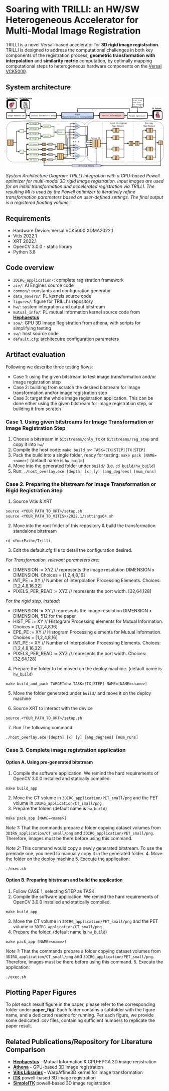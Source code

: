 # Soaring with TRILLI: an HW/SW Heterogeneous Accelerator for Multi-Modal Image Registration

TRILLI is a novel Versal-based accelerator for **3D rigid image registration**.
TRILLI is designed to address the computational challenges in both key components of the registration process, **geometric transformation with interpolation** and **similarity metric** computation, by optimally mapping computational steps to heterogeneous hardware components on the [Versal VCK5000](https://japan.xilinx.com/content/dam/xilinx/publications/product-briefs/amd-xilinx-vck5000-product-brief.pdf).

## System architecture
![System Architecture](./figures/architecture_diagram.png)

*System Architecture Diagram: TRILLI integration with a CPU-based Powell optimizer for multi-modal 3D rigid image registration. Input images are used for an initial transformation and accelerated registration via TRILLI. The resulting MI is used by the Powell optimizer
to iteratively refine transformation parameters based on user-defined settings. The final output is a registered floating volume.*

## Requirements
- Hardware Device: Versal VCK5000 XDMA2022.1
- Vitis 2022.1 
- XRT 2022.1
- OpenCV 3.0.0 - static library
- Python 3.8

## Code overview
- `3DIRG_application/`: complete ragistration framework
- `aie/`: AI Engines source code
- `common/`: constants and configuration generator
- `data_movers/`: PL kernels source code
- `figures/`: figure for TRILLI's repository
- `hw/`: system integration and output bitstream
- `mutual_info/`: PL mutual information kernel source code from **[Hephaestus](https://dl.acm.org/doi/10.1145/3607928)**
- `soa/`: GPU 3D Image Registration from athena, with scripts for simplifying testing
- `sw/`: host source code
- `default.cfg`: architecutre configuration parameters

## Artifact evaluation
Following we describe three testing flows: 

- Case 1: using the given bitstream to test image transformation and/or image registration step
- Case 2: building from scratch the desired bitstream for image transformation and/or image registration step
- Case 3: target the whole image registration application. This can be done either using the given bitstream for image registration step, or building it from scratch

### Case 1. Using given bitstreams for Image Transformation or Image Registration Step
1. Choose a bitstream in `bitstreams/only_TX` or `bitstreams/reg_step` and copy it into `hw/`
2. Compile the host code: `make build_sw TASK=[TX|STEP][TX|STEP]`
3. Pack the build into a single folder, ready for testing: `make pack [NAME=<name>]` (default name is `hw_build`)
4. Move into the generated folder under `build/` (i.e. `cd build/hw_build`)
5. Run: `./host_overlay.exe [depth] [x] [y] [ang_degrees] [num_runs]`

### Case 2. Preparing the bitstream for Image Transformation or Rigid Registration Step

1. Source Vitis & XRT
```
source <YOUR_PATH_TO_XRT>/setup.sh
source <YOUR_PATH_TO_VITIS>/2022.1/settings64.sh
```
2. Move into the root folder of this repository & build the transformation standalone bitstream
```
cd <YourPath>/Trilli
```
3. Edit the default.cfg file to detail the configuration desired. 

*For Transformation, relevant parameters are:*
 - DIMENSION := XYZ // represents the image resolution DIMENSION x DIMENSION. Choices = [1,2,4,8,16]
 - INT_PE := XY // Number of Interpolation Processing Elements. Choices: [1,2,4,8,16,32]
 - PIXELS_PER_READ := XYZ // represents the port width. [32,64,128]

*For the rigid step, instead:*
 - DIMENSION := XY // represents the image resolution DIMENSION x DIMENSION, 512 for the paper
 - HIST_PE := XY // Histogram Processing elements for Mutual Information. Choices = [1,2,4,8,16]
 - EPE_PE := XY // Histogram Processing elements for Mutual Information. Choices = [1,2,4,8,16]
 - INT_PE := XY // Number of Interpolation Processing Elements. Choices: [1,2,4,8,16,32]
 - PIXELS_PER_READ := XYZ // represents the port width. Choices: [32,64,128]

4. Prepare the folder to be moved on the deploy machine. (default name is `hw_build`)
```
make build_and_pack TARGET=hw TASK=[TX|STEP] NAME=[NAME=<name>]
```
5. Move the folder generated under `build/` and move it on the deploy machine

6. Source XRT to interact with the device
```
source <YOUR_PATH_TO_XRT>/setup.sh
```
7. Run The following command:
```
./host_overlay.exe [depth] [x] [y] [ang_degrees] [num_runs]
```

### Case 3. Complete image registration application 
#### Option A. Using pre-generated bitstream

1. Compile the software application. We remind the hard requirements of OpenCV 3.0.0 installed and statically compiled.
```
make build_app
```
2. Move the CT volume in `3DIRG_application/PET_small/png` and the PET volume in `3DIRG_application/CT_small/png`
3. Prepare the folder. (default name is `hw_build`)
```
make pack_app [NAME=<name>]
```
*Note 1:* That the commands prepare a folder copying dataset volumes from `3DIRG_application/CT_small/png` and `3DIRG_application/PET_small/png`. Therefore, images must be there before using this command. 

*Note 2:* This command would copy a newly generated bitstream. To use the premade one, you need to manually copy it in the generated folder.
4. Move the folder on the deploy machine
5. Execute the application: 
```
./exec.sh 
```

#### Option B. Preparing bitstream and build the application

1. Follow CASE 1, selecting STEP as TASK
2. Compile the software application. We remind the hard requirements of OpenCV 3.0.0 installed and statically compiled.
```
make build_app
```
3. Move the CT volume in `3DIRG_application/PET_small/png` and the PET volume in `3DIRG_application/CT_small/png`
4. Prepare the folder. (default name is `hw_build`)
```
make pack_app [NAME=<name>]
```
*Note 1:* That the commands prepare a folder copying dataset volumes from `3DIRG_application/CT_small/png` and `3DIRG_application/PET_small/png`. Therefore, images must be there before using this command. 
5. Execute the application: 
```
./exec.sh 
```


## Plotting Paper Figures
To plot each result figure in the paper, please refer to the corresponding folder under **paper_fig/.**
Each folder contains a subfolder with the figure name, and a dedicated readme for running. Per each figure, we provide some dedicated .csv files, containing sufficient numbers to replicate the paper result.


## Related Publications/Repository for Literature Comparison

- **[Hephaestus](https://dl.acm.org/doi/10.1145/3607928)** - Mutual Information & CPU-FPGA 3D image registration 
- **[Athena](https://doi.org/10.1109/BioCAS58349.2023.10388589)** - GPU-based 3D image registration
- **[Vitis Libraries](https://github.com/Xilinx/Vitis_Libraries/tree/2022.1)** - WarpAffine3D kernel for image transformation
- **[ITK](https://github.com/InsightSoftwareConsortium/ITK/)** powell-based 3D image registration
- **[SimpleITK](https://github.com/SimpleITK/SimpleITK)** powell-based 3D image registration
